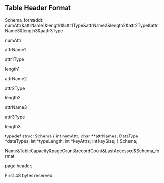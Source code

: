 ## Table Header Format

Schema_formaddt: numAttr&attrName1&length1&attr1Type&attrName2&length2&attr2Type&attrName3&length3&aattr3Type


numAttr

attrName1

attr1Type

length1

attrName2

attr2Type

length2

attrName3

attr3Type

length3



typedef struct Schema
{
  int numAttr;
  char **attrNames;
  DataType *dataTypes;
  int *typeLength;
  int *keyAttrs;
  int keySize;
} Schema;

Name&TableCapacity&pageCount&recordCount&LastAccessed&Schema_format


page header;

First 48 bytes reserved. 
